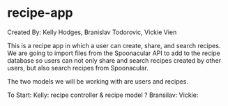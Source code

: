 # recipe-app
Created By: Kelly Hodges, Branislav Todorovic, Vickie Vien

This is a recipe app in which a user can create, share, and search recipes. 
We are going to import files from the Spoonacular API to add to the recipe database so users can not only share and search recipes created by other users, but also search recipes from Spoonacular. 

The two models we will be working with are users and recipes. 

To Start:
Kelly: recipe controller & recipe model ?
Bransilav:
Vickie: